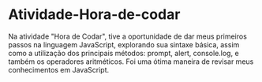# Atividade-Hora-de-codar

Na atividade "Hora de Codar", tive a oportunidade de dar meus primeiros passos na linguagem JavaScript, explorando sua sintaxe básica, assim como a utilização dos principais métodos: prompt, alert, console.log, e também os operadores aritméticos. Foi uma ótima maneira de revisar meus conhecimentos em JavaScript.
